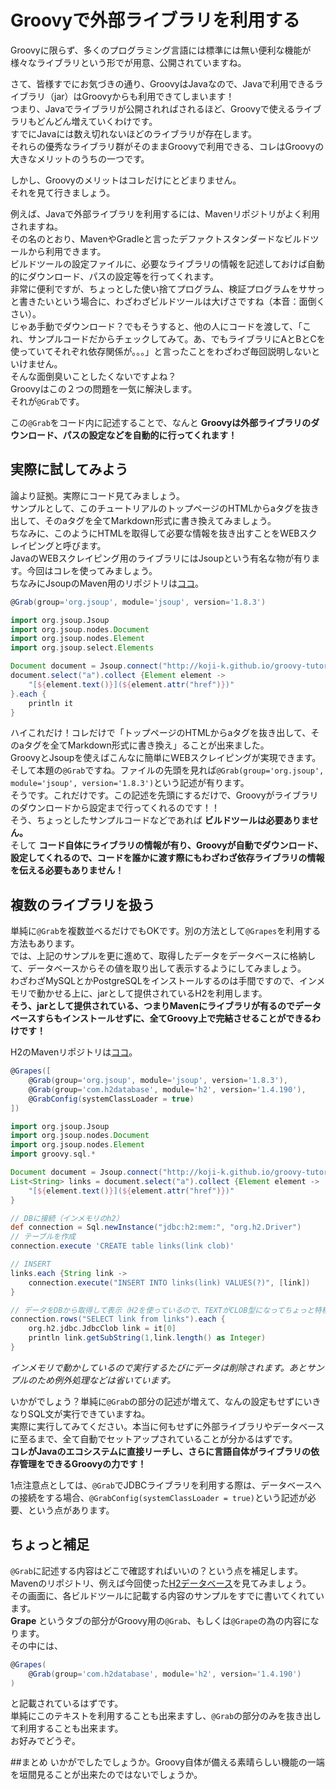 # Groovyで外部ライブラリを利用する
Groovyに限らず、多くのプログラミング言語には標準には無い便利な機能が様々なライブラリという形でが用意、公開されていますね。  

さて、皆様すでにお気づきの通り、GroovyはJavaなので、Javaで利用できるライブラリ（jar）はGroovyからも利用できてしまいます！  
つまり、Javaでライブラリが公開されればされるほど、Groovyで使えるライブラリもどんどん増えていくわけです。  
すでにJavaには数え切れないほどのライブラリが存在します。  
それらの優秀なライブラリ群がそのままGroovyで利用できる、コレはGroovyの大きなメリットのうちの一つです。  

しかし、Groovyのメリットはコレだけにとどまりません。  
それを見て行きましょう。

例えば、Javaで外部ライブラリを利用するには、Mavenリポジトリがよく利用されますね。  
その名のとおり、MavenやGradleと言ったデファクトスタンダードなビルドツールから利用できます。  
ビルドツールの設定ファイルに、必要なライブラリの情報を記述しておけば自動的にダウンロード、パスの設定等を行ってくれます。  
非常に便利ですが、ちょっとした使い捨てプログラム、検証プログラムをササっと書きたいという場合に、わざわざビルドツールは大げさですね（本音：面倒くさい）。  
じゃあ手動でダウンロード？でもそうすると、他の人にコードを渡して、「これ、サンプルコードだからチェックしてみて。あ、でもライブラリにAとBとCを使っていてそれぞれ依存関係が。。。」と言ったことをわざわざ毎回説明しないといけません。  
そんな面倒臭いことしたくないですよね？  
Groovyはこの２つの問題を一気に解決します。  
それが`@Grab`です。  

この`@Grab`をコード内に記述することで、なんと **Groovyは外部ライブラリのダウンロード、パスの設定などを自動的に行ってくれます！**


## 実際に試してみよう
論より証拠。実際にコード見てみましょう。  
サンプルとして、このチュートリアルのトップページのHTMLからaタグを抜き出して、そのaタグを全てMarkdown形式に書き換えてみましょう。  
ちなみに、このようにHTMLを取得して必要な情報を抜き出すことをWEBスクレイピングと呼びます。  
JavaのWEBスクレイピング用のライブラリにはJsoupという有名な物が有ります。今回はコレを使ってみましょう。  
ちなみにJsoupのMaven用のリポジトリは[ココ](http://mvnrepository.com/artifact/org.jsoup/jsoup/1.8.3)。  

```groovy
@Grab(group='org.jsoup', module='jsoup', version='1.8.3')

import org.jsoup.Jsoup
import org.jsoup.nodes.Document
import org.jsoup.nodes.Element
import org.jsoup.select.Elements

Document document = Jsoup.connect("http://koji-k.github.io/groovy-tutorial/index.html").get()
document.select("a").collect {Element element ->
    "[${element.text()}](${element.attr("href")})"
}.each {
    println it
}
```

ハイこれだけ！コレだけで「トップページのHTMLからaタグを抜き出して、そのaタグを全てMarkdown形式に書き換え」ることが出来ました。  
GroovyとJsoupを使えばこんなに簡単にWEBスクレイピングが実現できます。  
そして本題の`@Grab`ですね。ファイルの先頭を見れば`@Grab(group='org.jsoup', module='jsoup', version='1.8.3')`という記述が有ります。  
そうです。これだけです。この記述を先頭にするだけで、Groovyがライブラリのダウンロードから設定まで行ってくれるのです！！  
そう、ちょっとしたサンプルコードなどであれば **ビルドツールは必要ありません。**  
そして **コード自体にライブラリの情報が有り、Groovyが自動でダウンロード、設定してくれるので、コードを誰かに渡す際にもわざわざ依存ライブラリの情報を伝える必要もありません！**  


## 複数のライブラリを扱う
単純に`@Grab`を複数並べるだけでもOKです。別の方法として`@Grapes`を利用する方法もあります。  
では、上記のサンプルを更に進めて、取得したデータをデータベースに格納して、データベースからその値を取り出して表示するようにしてみましょう。  
わざわざMySQLとかPostgreSQLをインストールするのは手間ですので、インメモリで動かせる上に、jarとして提供されているH2を利用します。  
**そう、jarとして提供されている、つまりMavenにライブラリが有るのでデータベースすらもインストールせずに、全てGroovy上で完結させることができるわけです！**

H2のMavenリポジトリは[ココ](http://mvnrepository.com/artifact/com.h2database/h2/1.4.190)。

```groovy
@Grapes([
    @Grab(group='org.jsoup', module='jsoup', version='1.8.3'),
    @Grab(group='com.h2database', module='h2', version='1.4.190'),
    @GrabConfig(systemClassLoader = true)
])

import org.jsoup.Jsoup
import org.jsoup.nodes.Document
import org.jsoup.nodes.Element
import groovy.sql.*

Document document = Jsoup.connect("http://koji-k.github.io/groovy-tutorial/index.html").get()
List<String> links = document.select("a").collect {Element element ->
    "[${element.text()}](${element.attr("href")})"
}

// DBに接続（インメモリのh2）
def connection = Sql.newInstance("jdbc:h2:mem:", "org.h2.Driver")
// テーブルを作成
connection.execute 'CREATE table links(link clob)'

// INSERT
links.each {String link ->
    connection.execute("INSERT INTO links(link) VALUES(?)", [link])
}

// データをDBから取得して表示（H2を使っているので、TEXTがCLOB型になってちょっと特種）
connection.rows("SELECT link from links").each {
    org.h2.jdbc.JdbcClob link = it[0]
    println link.getSubString(1,link.length() as Integer)
}
```

*インメモリで動かしているので実行するたびにデータは削除されます。あとサンプルのため例外処理などは省いています。*

いかがでしょう？単純に`@Grab`の部分の記述が増えて、なんの設定もせずにいきなりSQL文が実行できていますね。  
実際に実行してみてください。本当に何もせずに外部ライブラリやデータベースに至るまで、全て自動でセットアップされていることが分かるはずです。  
**コレがJavaのエコシステムに直接リーチし、さらに言語自体がライブラリの依存管理をできるGroovyの力です！**

1点注意点としては、`@Grab`でJDBCライブラリを利用する際は、データベースへの接続をする場合、`@GrabConfig(systemClassLoader = true)`という記述が必要、という点があります。  

## ちょっと補足
`@Grab`に記述する内容はどこで確認すればいいの？という点を補足します。  
Mavenのリポジトリ、例えば今回使った[H2データベース](http://mvnrepository.com/artifact/com.h2database/h2/1.4.190)を見てみましょう。  
その画面に、各ビルドツールに記載する内容のサンプルをすでに書いてくれています。  
**Grape** というタブの部分がGroovy用の`@Grab`、もしくは`@Grape`の為の内容になります。  
その中には、

```groovy
@Grapes(
	@Grab(group='com.h2database', module='h2', version='1.4.190')
)
```
と記載されているはずです。  
単純にこのテキストを利用することも出来ますし、`@Grab`の部分のみを抜き出して利用することも出来ます。  
お好みでどうぞ。



##まとめ
いかがでしたでしょうか。Groovy自体が備える素晴らしい機能の一端を垣間見ることが出来たのではないでしょうか。  
